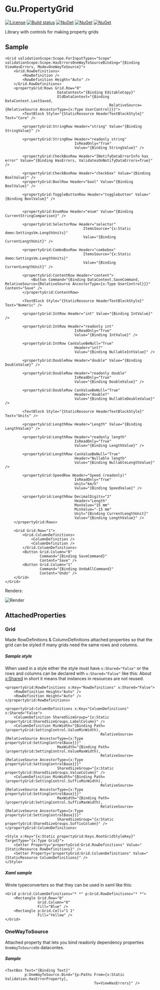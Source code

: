 # Gu.PropertyGrid

[![License](https://img.shields.io/badge/license-MIT-blue.svg)](LICENSE.md)
[![Build status](https://ci.appveyor.com/api/projects/status/vhg6ru7ennq82ek7?svg=true)](https://ci.appveyor.com/project/JohanLarsson/gu-wpf-propertygrid)
[![NuGet](https://img.shields.io/nuget/v/Gu.Wpf.PropertyGrid.svg)](https://www.nuget.org/packages/Gu.Wpf.PropertyGrid/)
[![NuGet](https://img.shields.io/nuget/v/Gu.Wpf.PropertyGrid.NumericSettingControls.svg)](https://www.nuget.org/packages/Gu.Wpf.PropertyGrid.NumericSettingControls/)
[![NuGet](https://img.shields.io/nuget/v/Gu.Wpf.PropertyGrid.UnitSettingControls.svg)](https://www.nuget.org/packages/Gu.Wpf.PropertyGrid.UnitSettingControls/)

Library with controls for making property grids

## Sample

```xaml
<Grid validationScope:Scope.ForInputTypes="Scope" validationScope:Scope.HasErrorsOneWayToSourceBinding="{Binding ViewHasErrors, Mode=OneWayToSource}">
    <Grid.RowDefinitions>
        <RowDefinition />
        <RowDefinition Height="Auto" />
    </Grid.RowDefinitions>
    <propertyGrid:Rows Grid.Row="0"
                        DataContext="{Binding EditableCopy}"
                        OldDataContext="{Binding DataContext.LastSaved,
                                                RelativeSource={RelativeSource AncestorType={x:Type UserControl}}}">
        <TextBlock Style="{StaticResource HeaderTextBlockStyle}" Text="Core" />

        <propertyGrid:StringRow Header="string" Value="{Binding StringValue}" />

        <propertyGrid:StringRow Header="readonly string"
                                IsReadOnly="True"
                                Value="{Binding StringValue}" />

        <propertyGrid:CheckBoxRow Header="INotifyDataErrorInfo has error" Value="{Binding HasErrors, ValidatesOnNotifyDataErrors=True}" />

        <propertyGrid:CheckBoxRow Header="checkbox" Value="{Binding BoolValue}" />
        <propertyGrid:BoolRow Header="bool" Value="{Binding BoolValue}" />

        <propertyGrid:ToggleButtonRow Header="togglebutton" Value="{Binding BoolValue}" />


        <propertyGrid:EnumRow Header="enum" Value="{Binding CurrentStringComparison}" />

        <propertyGrid:SelectorRow Header="selector"
                                    ItemsSource="{x:Static demo:SettingsVm.LengthUnits}"
                                    Value="{Binding CurrentLengthUnit}" />

        <propertyGrid:ComboBoxRow Header="combobox"
                                    ItemsSource="{x:Static demo:SettingsVm.LengthUnits}"
                                    Value="{Binding CurrentLengthUnit}" />
            
        <propertyGrid:ContentRow Header="content">
            <Button Command="{Binding DataContext.SaveCommand, RelativeSource={RelativeSource AncestorType={x:Type UserControl}}}" Content="Save" />
        </propertyGrid:ContentRow>

        <TextBlock Style="{StaticResource HeaderTextBlockStyle}" Text="Numeric" />

        <propertyGrid:IntRow Header="int" Value="{Binding IntValue}" />

        <propertyGrid:IntRow Header="readonly int"
                                IsReadOnly="True"
                                Value="{Binding IntValue}" />

        <propertyGrid:IntRow CanValueBeNull="True"
                                Header="int?"
                                Value="{Binding NullableIntValue}" />

        <propertyGrid:DoubleRow Header="double" Value="{Binding DoubleValue}" />

        <propertyGrid:DoubleRow Header="readonly double"
                                IsReadOnly="True"
                                Value="{Binding DoubleValue}" />

        <propertyGrid:DoubleRow CanValueBeNull="True"
                                Header="double?"
                                Value="{Binding NullableDoubleValue}" />

        <TextBlock Style="{StaticResource HeaderTextBlockStyle}" Text="Units" />

        <propertyGrid:LengthRow Header="Length" Value="{Binding LengthValue}" />

        <propertyGrid:LengthRow Header="readonly length"
                                IsReadOnly="True"
                                Value="{Binding LengthValue}" />

        <propertyGrid:LengthRow CanValueBeNull="True"
                                Header="Nullable length"
                                Value="{Binding NullableLengthValue}" />

        <propertyGrid:SpeedRow Header="Speed (readonly)"
                                IsReadOnly="True"
                                Unit="km/h"
                                Value="{Binding SpeedValue}" />

        <propertyGrid:LengthRow DecimalDigits="2"
                                Header="Length"
                                MaxValue="15 mm"
                                MinValue="-15 mm"
                                Unit="{Binding CurrentLengthUnit}"
                                Value="{Binding LengthValue}" />
    </propertyGrid:Rows>

    <Grid Grid.Row="1">
        <Grid.ColumnDefinitions>
            <ColumnDefinition />
            <ColumnDefinition />
        </Grid.ColumnDefinitions>
        <Button Grid.Column="0"
                Command="{Binding SaveCommand}"
                Content="Save" />
        <Button Grid.Column="1"
                Command="{Binding UndoAllCommand}"
                Content="Undo" />
    </Grid>
</Grid>
```

Renders:

![Render](http://i.stack.imgur.com/DkWs1.gif)

## AttachedProperties
### Grid
Made RowDefinitions & ColumnDefinitions attached properties so that the grid can be styled if many grids need the same rows and columns.

##### Sample style

When used in a style either the style must have `x:Shared="False"` or the rows and columns can be declared with `x:Shared="False"` like this:
About [x:Shared](https://msdn.microsoft.com/en-us/library/aa970778(v=vs.110).aspx) in short it means that instances in resources are not reused.

```
<propertyGrid:RowDefinitions x:Key="RowDefinitions" x:Shared="False">
    <RowDefinition Height="Auto" />
    <RowDefinition Height="Auto" />
</propertyGrid:RowDefinitions>

<propertyGrid:ColumnDefinitions x:Key="ColumnDefinitions" x:Shared="False">
    <ColumnDefinition SharedSizeGroup="{x:Static propertyGrid:SharedSizeGroups.LabelColumn}" />
    <ColumnDefinition MinWidth="{Binding Path=(propertyGrid:SettingControl.ValueMinWidth),
                                            RelativeSource={RelativeSource AncestorType={x:Type propertyGrid:SettingControlBase}}}"
                        MaxWidth="{Binding Path=(propertyGrid:SettingControl.ValueMaxWidth),
                                            RelativeSource={RelativeSource AncestorType={x:Type propertyGrid:SettingControlBase}}}"
                        SharedSizeGroup="{x:Static propertyGrid:SharedSizeGroups.ValueColumn}" />
    <ColumnDefinition MinWidth="{Binding Path=(propertyGrid:SettingControl.SuffixMinWidth),
                                            RelativeSource={RelativeSource AncestorType={x:Type propertyGrid:SettingControlBase}}}"
                        MaxWidth="{Binding Path=(propertyGrid:SettingControl.SuffixMaxWidth),
                                            RelativeSource={RelativeSource AncestorType={x:Type propertyGrid:SettingControlBase}}}"
                        SharedSizeGroup="{x:Static propertyGrid:SharedSizeGroups.SuffixColumn}" />
</propertyGrid:ColumnDefinitions>

<Style x:Key="{x:Static propertyGrid:Keys.RootGridStyleKey}" TargetType="{x:Type Grid}">
    <Setter Property="propertyGrid:Grid.RowDefinitions" Value="{StaticResource RowDefinitions}" />
    <Setter Property="propertyGrid:Grid.ColumnDefinitions" Value="{StaticResource ColumnDefinitions}" />
</Style>
```

##### Xaml sample
Wrote typeconverters so that they can be used in xaml like this:

```
<Grid p:Grid.ColumnDefinitions="* *" p:Grid.RowDefinitions="* *">
    <Rectangle Grid.Row="0"
               Grid.Column="0"
               Fill="Blue" />
    <Rectangle p:Grid.Cell="1 1"
               Fill="Yellow" />
</Grid>
```

### OneWayToSource
Attached property that lets you bind readonly dependency properties `OneWayToSource`to datacontes.

##### Sample
```
<TextBox Text="{Binding Text}"
         p:OneWayToSource.Bind="{p:Paths From={x:Static Validation.HasErrorProperty},
                                         To=ViewHasErrors}" />
```
